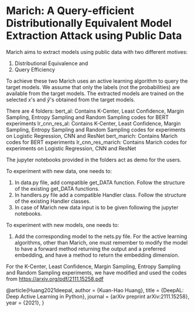 # Marich: A Query-efficient Distributionally Equivalent Model Extraction Attack using Public Data

Marich aims to extract models using public data with two different motives:
1. Distributional Equivalence and
2. Query Efficiency

To achieve these two Marich uses an active learning algorithm to query the target models. We assume that only the labels (not the probabilities) are available from the target models. The extracted models are trained on the selected $x$'s and $\hat{y}$'s obtained from the target models.

There are 4 folders:
bert_al: Contains K-Center, Least Confidence, Margin Sampling, Entropy Sampling and Random Sampling codes for BERT experiments
lr_cnn_res_al: Contains K-Center, Least Confidence, Margin Sampling, Entropy Sampling and Random Sampling codes for experiments on Logistic Regression, CNN and ResNet
bert_marich: Contains Marich codes for BERT experiments
lr_cnn_res_marich: Contains Marich codes for experiments on Logistic Regression, CNN and ResNet

The jupyter notebooks provided in the folders act as demo for the users.

To experiment with new data, one needs to:
1. In data.py file, add compatible get_DATA function. Follow the structure of the existing get_DATA functions.
2. In handlers.py file add a compatible Handler class. Follow the structure of the existing Handler classes.
3. In case of Marich new data input is to be given following the jupyter notebooks.

To experiment with new models, one needs to:
1. Add the corresponding model to the nets.py file. For the active learning algorithms, other than Marich, one must remember to modify the model to have a forward method returning the output and a preferred embedding, and have a method to return the embedding dimension.


For the K-Center, Least Confidence, Margin Sampling, Entropy Sampling and Random Sampling experiments, we have modified and used the codes from https://arxiv.org/pdf/2111.15258.pdf


@article{Huang2021deepal,
    author    = {Kuan-Hao Huang},
    title     = {DeepAL: Deep Active Learning in Python},
    journal   = {arXiv preprint arXiv:2111.15258},
    year      = {2021},
}
